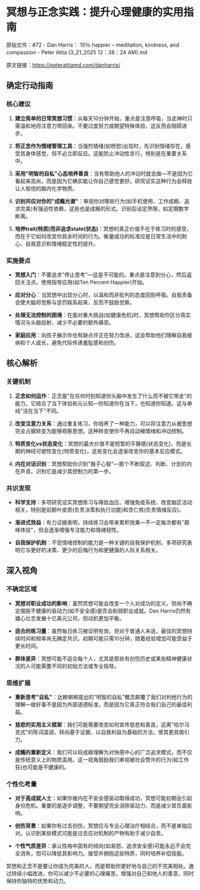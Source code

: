 # 冥想与正念实践：提升心理健康的实用指南

原始文件：#72 - Dan Harris： 10％ happier – meditation, kindness, and compassion - Peter Attia (3_21_2025 12：38：24 AM).md

原文链接：https://peterattiamd.com/danharris/

## 确定行动指南

### 核心建议

1. **建立简单的日常冥想习惯**：从每天10分钟开始，重点是注意呼吸，当走神时只需温和地将注意力带回来。不要过度努力或期望特殊体验，这反而会阻碍进步。

2. **将正念作为情绪管理工具**：当强烈情绪(如愤怒)出现时，先识别情绪存在，感受其身体感觉，但不必立即反应。这能防止冲动性言行，特别是在重要关系中。

3. **采用"明智的自私"心态培养善良**：当有帮助他人的冲动时就去做—不是因为它看起来高尚，而是因为它确实能让你自己感觉更好。研究证实这种行为会释放让人愉悦的脑内化学物质。

4. **识别并应对你的"成瘾光谱"**：审视你对哪些行为(如手机使用、工作成瘾、追求完美)有强迫性依赖，这些也是成瘾的形式。识别后设定界限，如定期数字断离。

5. **培养trait(特质)而非追求state(状态)**：冥想的真正价值不在于练习时的感受，而在于它如何改变你其余时间的行为。衡量成功的标准应是日常生活中的耐心、自我意识和情绪稳定性的提升。

### 实施要点

- **冥想入门**：不要追求"停止思考"—这是不可能的。重点是注意到分心，然后返回关注点。使用指导应用(如Ten Percent Happier)开始。

- **应对分心**：当冥想中出现分心时，以温和而非批判的态度回到呼吸。自我责备会使大脑将觉察与惩罚联系起来，反而不鼓励觉察。

- **处理无法控制的困境**：在面对重大挑战(如健康危机)时，冥想帮助你区分真实情况与头脑投射，减少不必要的额外痛苦。

- **家庭应用**：向孩子展示你也有缺点并正在努力改进，这会帮助他们理解自我接纳和个人成长，避免代际传递羞耻感和创伤。

## 核心解析

### 关键机制

1. **正念如何运作**：正念是"在任何时刻知道你头脑中发生了什么而不被它带走"的能力。它结合了当下体验和元认知—你知道你在当下，也知道你知道。这与单纯"活在当下"不同。

2. **改变注意力关系**：通过重复练习，你培养了一种能力，可以将注意力从被思想完全占据转变为能够观察思想。这种转变使你不再自动被情绪和冲动控制。

3. **特质变化vs状态变化**：冥想的最大价值不是短暂的平静感(状态变化)，而是长期的神经可塑性变化(特质变化)，这些变化会逐渐改变你的基本反应模式。

4. **内在对话识别**：冥想帮助你识别"猴子心智"—那个不断叙述、判断、计划的内在声音。识别它是减少其控制力的第一步。

### 共识发现

- **科学支持**：多项研究证实冥想练习与降低血压、增强免疫系统、改变脑区活动相关，特别是前额叶皮质(负责决策和执行功能)和杏仁核(负责情绪反应)。

- **渐进式效益**：有力证据表明，持续练习会带来累积效果—不一定每次都有"巅峰体验"，但会逐渐增强专注能力和情绪韧性。

- **自我保护机制**：不受情绪控制的能力是一种关键的自我保护机制，多项研究表明它与更好的决策、更少的后悔行为和更健康的人际关系相关。

## 深入视角

### 不确定区域

- **冥想对职业成功的影响**：虽然冥想可能会改变一个人对成功的定义，但尚不确定摆脱不健康的驱动力(如不安全感)是否会削弱职业成就。Dan Harris仍然有雄心壮志发展十亿美元公司，但动机更加平衡。

- **适合的练习量**：虽然每日练习被证明有效，但对于普通人来说，最佳的冥想持续时间和频率尚无确定共识。初期可能只需10分钟，随着经验增加可能受益于更长时间。

- **群体差异**：冥想可能不适合每个人，尤其是那些有创伤历史或某些精神健康状况的人可能需要不同的初始方法或专业指导。

### 思维扩展

- **重新思考"自私"**：达赖喇嘛提出的"明智的自私"概念颠覆了我们对利他行为的理解—做好事不是因为外部道德标准，而是因为它真正符合我们自己的最佳利益。

- **慈悲的实用主义框架**：我们可能需要改变如何宣传慈悲和善良，远离"哈尔马克式"的陈词滥调，转向基于证据、以自我利益为基础的方法，使其更具吸引力。

- **成瘾的重新定义**：我们可以将成瘾理解为对快感中心的广泛追求模式，而不仅是传统意义上的物质滥用。这一视角鼓励我们审视被社会赞许的行为(如工作狂)也可能是不健康的。

### 个性化考量

- **对于高成就人士**：如果你被内在不安全感驱动取得成功，冥想可能初期会引起身份危机。重要的是逐步调整，不要期望完全消除驱动力，而是减少其负面影响。

- **创伤背景**：如果你有过去创伤，冥想应与专业心理治疗相结合，而不是单独应对。认识到某些模式可能是过去应对机制的产物有助于减少自责。

- **个性气质差异**：承认性格中固有的倾向(如易怒、追求安全感)可能永远不会完全消失，但可以降低其影响力。接受并拥抱这些特质，同时培养补偿技能。

冥想和正念不是要让你成为完美的人，而是帮助你更好地与自己的不完美相处。通过持续小幅改进，你可以减少不必要的心理痛苦，增强对自己和他人的善意，同时保持你独特的优势和动力。